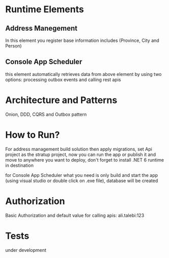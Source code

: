 # Runtime Elements

## Address Manegement
  In this element you register base information includes (Province, City and Person)
  
## Console App Scheduler
  this element automatically retrieves data from above element by using two options: processing outbox events and calling rest apis 
  
# Architecture and Patterns

Onion, DDD, CQRS and Outbox pattern

# How to Run?

For address management build solution then apply migrations, set Api project as the stratup project, now you can run the app or publish it and move to anywhere you want to deploy, don't forget to install .NET 6 runtime in destination

for Console App Scheduler what you need is only build and start the app (using visual studio or double click on .exe file), database will be created

# Authorization

Basic Authorization and default value for calling apis: ali.talebi:123

# Tests
under development
